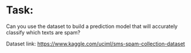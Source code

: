 # Task:

Can you use the dataset to build a prediction model that will accurately classify which texts are spam?

 Dataset link: https://www.kaggle.com/uciml/sms-spam-collection-dataset 

